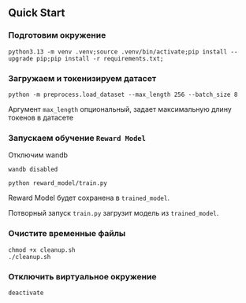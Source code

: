 ## Quick Start

### Подготовим окружение

```shell
python3.13 -m venv .venv;source .venv/bin/activate;pip install --upgrade pip;pip install -r requirements.txt;
```

### Загружаем и токенизируем датасет

```shell
python -m preprocess.load_dataset --max_length 256 --batch_size 8
```

Аргумент `max_length` опциональный, задает максимальную длину токенов в датасете

### Запускаем обучение `Reward Model`

Отключим wandb

```shell
wandb disabled
```

```shell
python reward_model/train.py
```

Reward Model будет сохранена в `trained_model`.

Потворный запуск `train.py` загрузит модель из `trained_model`.

### Очистите временные файлы

```shell
chmod +x cleanup.sh 
./cleanup.sh
```

### Отключить виртуальное окружение
```shell
deactivate
```

